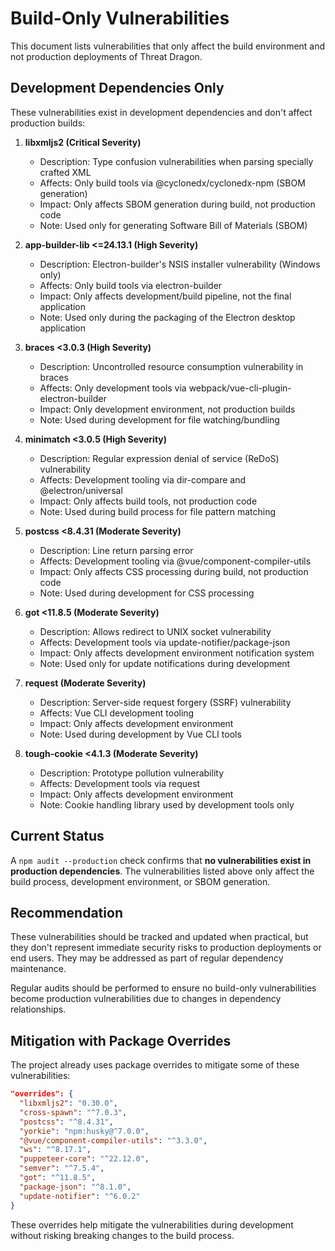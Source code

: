# Build-Only Vulnerabilities

This document lists vulnerabilities that only affect the build environment and not production deployments of Threat Dragon.

## Development Dependencies Only

These vulnerabilities exist in development dependencies and don't affect production builds:

1. **libxmljs2 (Critical Severity)**
   - Description: Type confusion vulnerabilities when parsing specially crafted XML
   - Affects: Only build tools via @cyclonedx/cyclonedx-npm (SBOM generation)
   - Impact: Only affects SBOM generation during build, not production code
   - Note: Used only for generating Software Bill of Materials (SBOM)

2. **app-builder-lib <=24.13.1 (High Severity)**
   - Description: Electron-builder's NSIS installer vulnerability (Windows only)
   - Affects: Only build tools via electron-builder
   - Impact: Only affects development/build pipeline, not the final application
   - Note: Used only during the packaging of the Electron desktop application

3. **braces <3.0.3 (High Severity)**
   - Description: Uncontrolled resource consumption vulnerability in braces
   - Affects: Only development tools via webpack/vue-cli-plugin-electron-builder
   - Impact: Only development environment, not production builds
   - Note: Used during development for file watching/bundling

4. **minimatch <3.0.5 (High Severity)**
   - Description: Regular expression denial of service (ReDoS) vulnerability
   - Affects: Development tooling via dir-compare and @electron/universal
   - Impact: Only affects build tools, not production code
   - Note: Used during build process for file pattern matching

5. **postcss <8.4.31 (Moderate Severity)**
   - Description: Line return parsing error
   - Affects: Development tooling via @vue/component-compiler-utils
   - Impact: Only affects CSS processing during build, not production code
   - Note: Used during development for CSS processing

6. **got <11.8.5 (Moderate Severity)**
   - Description: Allows redirect to UNIX socket vulnerability
   - Affects: Development tools via update-notifier/package-json
   - Impact: Only affects development environment notification system
   - Note: Used only for update notifications during development

7. **request (Moderate Severity)**
   - Description: Server-side request forgery (SSRF) vulnerability
   - Affects: Vue CLI development tooling
   - Impact: Only affects development environment
   - Note: Used during development by Vue CLI tools

8. **tough-cookie <4.1.3 (Moderate Severity)**
   - Description: Prototype pollution vulnerability
   - Affects: Development tools via request
   - Impact: Only affects development environment
   - Note: Cookie handling library used by development tools only

## Current Status

A `npm audit --production` check confirms that **no vulnerabilities exist in production dependencies**.
The vulnerabilities listed above only affect the build process, development environment, or SBOM generation.

## Recommendation

These vulnerabilities should be tracked and updated when practical, but they don't represent immediate security risks
to production deployments or end users. They may be addressed as part of regular dependency maintenance.

Regular audits should be performed to ensure no build-only vulnerabilities become production vulnerabilities due to
changes in dependency relationships.

## Mitigation with Package Overrides

The project already uses package overrides to mitigate some of these vulnerabilities:

```json
"overrides": {
  "libxmljs2": "0.30.0",
  "cross-spawn": "^7.0.3",
  "postcss": "^8.4.31",
  "yorkie": "npm:husky@^7.0.0",
  "@vue/component-compiler-utils": "^3.3.0",
  "ws": "^8.17.1",
  "puppeteer-core": "^22.12.0",
  "semver": "^7.5.4",
  "got": "^11.8.5",
  "package-json": "^8.1.0",
  "update-notifier": "^6.0.2"
}
```

These overrides help mitigate the vulnerabilities during development without risking breaking changes to the build process.

